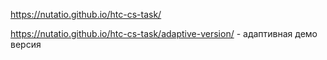 https://nutatio.github.io/htc-cs-task/

https://nutatio.github.io/htc-cs-task/adaptive-version/ - адаптивная демо версия
 
